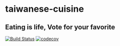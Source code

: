 # taiwanese-cuisine
## Eating is life, Vote for your favorite
[![Build Status](https://travis-ci.com/danielgg-coding/taiwanese-cuisine.svg?branch=master)](https://travis-ci.com/danielgg-coding/taiwanese-cuisine)
[![codecov](https://codecov.io/gh/danielgg-coding/taiwanese-cuisine/branch/master/graph/badge.svg)](https://codecov.io/gh/danielgg-coding/taiwanese-cuisine)
